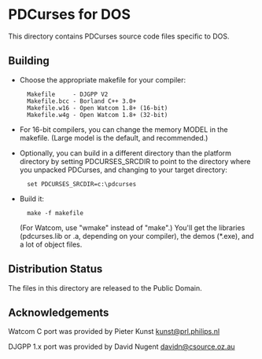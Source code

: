 PDCurses for DOS
================

This directory contains PDCurses source code files specific to DOS.


Building
--------

- Choose the appropriate makefile for your compiler:

        Makefile     - DJGPP V2
        Makefile.bcc - Borland C++ 3.0+
        Makefile.w16 - Open Watcom 1.8+ (16-bit)
        Makefile.w4g - Open Watcom 1.8+ (32-bit)

- For 16-bit compilers, you can change the memory MODEL in the makefile.
  (Large model is the default, and recommended.)

- Optionally, you can build in a different directory than the platform
  directory by setting PDCURSES_SRCDIR to point to the directory where
  you unpacked PDCurses, and changing to your target directory:

        set PDCURSES_SRCDIR=c:\pdcurses

- Build it:

        make -f makefile

  (For Watcom, use "wmake" instead of "make".) You'll get the libraries
  (pdcurses.lib or .a, depending on your compiler), the demos (*.exe),
  and a lot of object files.


Distribution Status
-------------------

The files in this directory are released to the Public Domain.


Acknowledgements
----------------

Watcom C port was provided by Pieter Kunst <kunst@prl.philips.nl>

DJGPP 1.x port was provided by David Nugent <davidn@csource.oz.au>
